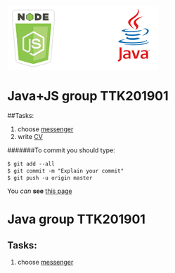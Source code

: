 ![img](screenshot.png)
# Java+JS group TTK201901
##Tasks:
1. choose [messenger](Messenger.md)
1. write [CV](CV/CV.md)

#######To commit you should type:
```
$ git add --all
$ git commit -m "Explain your commit"
$ git push -u origin master
```

You *can* **see** [this page](https://lyapandra-andriy-stepanovich.github.io/TTK201901/)
# Java group TTK201901
## Tasks:
1. choose [messenger](Messenger.md)
